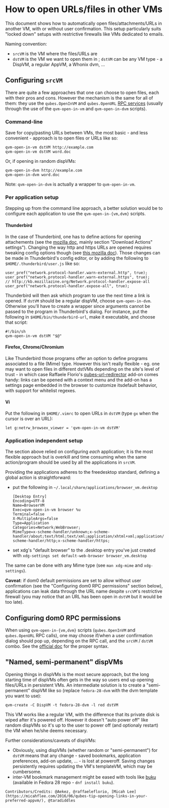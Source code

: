 How to open URLs/files in other VMs
====================================

This document shows how to automatically open files/attachments/URLs in another VM, with or without user confirmation. This setup particularly suits "locked down" setups with restrictive firewalls like VMs dedicated to emails.

Naming convention:

- `srcVM` is the VM where the files/URLs are
- `dstVM` is the VM we want to open them in ; `dstVM` can be any VM type - a DispVM, a regular AppVM, a Whonix dvm, ...


Configuring `srcVM`
-------------------

There are quite a few approaches that one can choose to open files, each with their pros and cons. However the mechanism is the same for all of them: they use the `qubes.OpenInVM` and `qubes.OpenURL` [RPC services](https://www.qubes-os.org/doc/qrexec3/#qubes-rpc-services) (usually through the use of the `qvm-open-in-vm` and `qvm-open-in-dvm` scripts).


### Command-line ###

Save for copy/pasting URLs between VMs, the most basic - and less convenient - approach is to open files or URLs like so:

~~~
qvm-open-in-vm dstVM http://example.com
qvm-open-in-vm dstVM word.doc
~~~

Or, if opening in random dispVMs:

~~~
qvm-open-in-dvm http://example.com
qvm-open-in-dvm word.doc
~~~

Note: `qvm-open-in-dvm` is actually a wrapper to `qvm-open-in-vm`.


### Per application setup ###

Stepping up from the command line approach, a better solution would be to configure each application to use the `qvm-open-in-{vm,dvm}` scripts.


#### Thunderbird ####

In the case of Thunderbird, one has to define actions for opening attachements (see the [mozilla doc](http://kb.mozillazine.org/Actions_for_attachment_file_types), mainly section "Download Actions" settings"). Changing the way http and https URLs are opened requires tweaking config options though (see [this mozilla doc](http://kb.mozillazine.org/Changing_the_web_browser_invoked_by_Thunderbird)). Those changes can be made in Thunderbird's config editor, or by adding the following to `$HOME/.thunderbird/user.js` like so:

~~~
user_pref("network.protocol-handler.warn-external.http", true);
user_pref("network.protocol-handler.warn-external.https", true);
// http://kb.mozillazine.org/Network.protocol-handler.expose-all
user_pref("network.protocol-handler.expose-all", true);
~~~

Thunderbird will then ask which program to use the next time a link is opened. If `dstVM` should be a regular dispVM, choose `qvm-open-in-dvm`. Otherwise you'll have to create a wrapper since arguments cannot be passed to the program in Thunderbird's dialog. For instance, put the following in `$HOME/bin/thunderbird-url`, make it executable, and choose that script:

~~~
#!/bin/sh
qvm-open-in-vm dstVM "$@"
~~~


#### Firefox, Chrome/Chromium ####

Like Thunderbird those programs offer an option to define programs associated to a file (Mime) type. However this isn't really flexible - eg. one may want to open files in different dstVMs depending on the site's level of trust - in which case Raffaele Florio's [qubes-url-redirector](https://github.com/raffaeleflorio/qubes-url-redirector) add-on comes handy: links can be opened with a context menu and the add-on has a settings page embedded in the browser to customize itsdefault behavior, with support for whitelist regexes.


#### Vi ####

Put the following in `$HOME/.vimrc` to open URLs in `dstVM` (type `gx` when the cursor is over an URL):

~~~
let g:netrw_browsex_viewer = 'qvm-open-in-vm dstVM'
~~~


### Application independent setup ###

The section above relied on configuring *each* application; it is the most flexible approach but is overkill and time consuming when the same action/program should be used by all the applications in `srcVM`.

Providing the applications adheres to the freedesktop standard, defining a global action is straightforward:

- put the following in `~/.local/share/applications/browser_vm.desktop`

	~~~
	[Desktop Entry]
	Encoding=UTF-8
	Name=BrowserVM
	Exec=qvm-open-in-vm browser %u
	Terminal=false
	X-MultipleArgs=false
	Type=Application
	Categories=Network;WebBrowser;
	MimeType=x-scheme-handler/unknown;x-scheme-handler/about;text/html;text/xml;application/xhtml+xml;application/xml;application/vnd.mozilla.xul+xml;application/rss+xml;application/rdf+xml;image/gif;image/jpeg;image/png;x-scheme-handler/http;x-scheme-handler/https;
	~~~

- set xdg's "default browser" to the .desktop entry you've just created with `xdg-settings set default-web-browser browser_vm.desktop`

The same can be done with any Mime type (see `man xdg-mime` and `xdg-settings`).

**Caveat**: if dom0 default permissions are set to allow without user confirmation (see the "Configuring dom0 RPC permissions" section below), applications can leak data through the URL name despite `srcVM`'s restrictive firewall (you may notice that an URL has been open in `dstVM` but it would be too late).


Configuring dom0 RPC permissions
--------------------------------

When using `qvm-open-in-{vm,dvm}` scripts (`qubes.OpenInVM` and `qubes.OpenURL` RPC calls), one may choose if/when a user confirmation dialog should pop up, depending on the RPC call, and the `srcVM` / `dstVM` combo. See the [official doc](https://www.qubes-os.org/doc/rpc-policy/) for the proper syntax.


"Named, semi-permanent" dispVMs
-------------------------------

Opening things in dispVMs is the most secure approach, but the long starting time of dispVMs often gets in the way so users end up opening files/URLs in persistent VMs. An intermediate solution is to create a "semi-permanent" dispVM like so (replace `fedora-28-dvm` with the dvm template you want to use):

~~~
qvm-create -C DispVM -t fedora-28-dvm -l red dstVM
~~~

This VM works like a regular VM, with the difference that its private disk is wiped after it's powered off. However it doesn't "auto power off" like random dispVMs so it's up to the user to power off (and optionaly restart) the VM when he/she deems necessary.


Further considerations/caveats of dispVMs:

- Obviously, using dispVMs (whether random or "semi-permanent") for `dstVM` means that any change - saved bookmarks, application preferences, add-on update, ... - is lost at poweroff. Saving changes persistently requires updating the VM's templateVM, which may be cumbersome.
- inter-VM bookmark management might be eased with tools like [buku](https://github.com/jarun/Buku) (available in Fedora 28 repo - `dnf install buku`).

`Contributors/Credits: @Aekez, @raffaeleflorio, [Micah Lee](https://micahflee.com/2016/06/qubes-tip-opening-links-in-your-preferred-appvm/), @taradiddles`
